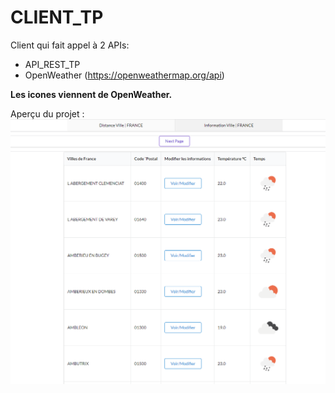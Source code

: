 # CLIENT_TP

Client qui fait appel à 2 APIs:
- API_REST_TP
- OpenWeather (https://openweathermap.org/api)


__Les icones viennent de OpenWeather.__

Aperçu du projet :
![Preview picture](preview.PNG)
